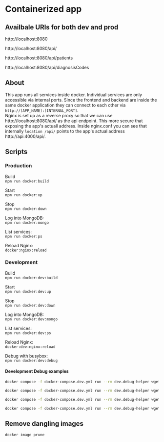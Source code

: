# Containerized app

## Availbale URIs for both dev and prod

http://localhost:8080

http://localhost:8080/api/

http://localhost:8080/api/patients

http://localhost:8080/api/diagnosisCodes

## About

This app runs all services inside docker. Individual services are only accessible via internal ports. Since the frontend and backend are inside the same docker application they can connect to each other via `http://[APP_NAME]:[INTERNAL_PORT]`.  
Nginx is set up as a reverse proxy so that we can use http://localhost:8080/api/ as the api endpoint. This more secure that exposing the app's actuall address. Inside nginx.conf you can see that internally `location /api/` points to the app's actual address http://api:4000/api/.

## Scripts

### Production

Build  
`npm run docker:build`

Start  
`npm run docker:up`

Stop  
`npm run docker:down`

Log into MongoDB:  
`npm run docker:mongo`

List services:  
`npm run docker:ps`

Reload Nginx:  
`docker:nginx:reload`

### Development

Build  
`npm run docker:dev:build`

Start  
`npm run docker:dev:up`

Stop  
`npm run docker:dev:down`

Log into MongoDB:  
`npm run docker:dev:mongo`

List services:  
`npm run docker:dev:ps`

Reload Nginx:  
`docker:dev:nginx:reload`

Debug with busybox:  
`npm run docker:dev:debug`

#### Development Debug examples

```bash
docker compose -f docker-compose.dev.yml run --rm dev.debug-helper wget -O - http://dev.nginx:80

docker compose -f docker-compose.dev.yml run --rm dev.debug-helper wget -O - http://dev.nginx:80/api/

docker compose -f docker-compose.dev.yml run --rm dev.debug-helper wget -O - http://dev.api:4000

docker compose -f docker-compose.dev.yml run --rm dev.debug-helper wget -O - http://dev.mongo:27017
```

## Remove dangling images

```bash
docker image prune
```
